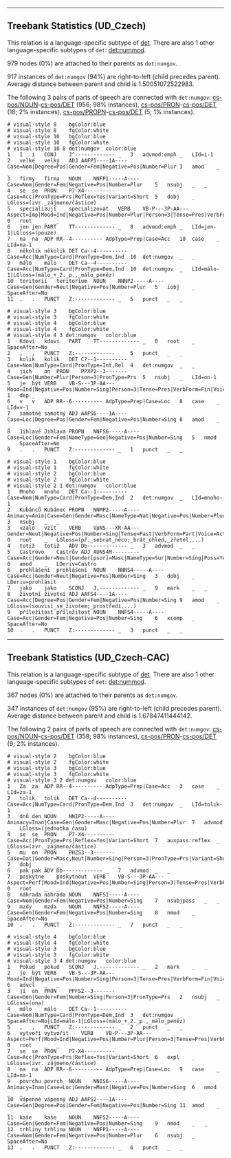 

--------------------------------------------------------------------------------

## Treebank Statistics (UD_Czech)

This relation is a language-specific subtype of [det]().
There are also 1 other language-specific subtypes of `det`: [det:nummod]().

979 nodes (0%) are attached to their parents as `det:numgov`.

917 instances of `det:numgov` (94%) are right-to-left (child precedes parent).
Average distance between parent and child is 1.50051072522983.

The following 3 pairs of parts of speech are connected with `det:numgov`: [cs-pos/NOUN]()-[cs-pos/DET]() (956; 98% instances), [cs-pos/PRON]()-[cs-pos/DET]() (18; 2% instances), [cs-pos/PROPN]()-[cs-pos/DET]() (5; 1% instances).


~~~ conllu
# visual-style 8	bgColor:blue
# visual-style 8	fgColor:white
# visual-style 10	bgColor:blue
# visual-style 10	fgColor:white
# visual-style 10 8 det:numgov	color:blue
1	I	i	CONJ	J^-------------	_	3	advmod:emph	_	LId=i-1
2	velké	velký	ADJ	AAFP1----1A----	Case=Nom|Degree=Pos|Gender=Fem|Negative=Pos|Number=Plur	3	amod	_	_
3	firmy	firma	NOUN	NNFP1-----A----	Case=Nom|Gender=Fem|Negative=Pos|Number=Plur	5	nsubj	_	_
4	se	se	PRON	P7-X4----------	Case=Acc|PronType=Prs|Reflex=Yes|Variant=Short	5	dobj	_	LGloss=(zvr._zájmeno/částice)
5	specializují	specializovat	VERB	VB-P---3P-AA---	Aspect=Imp|Mood=Ind|Negative=Pos|Number=Plur|Person=3|Tense=Pres|VerbForm=Fin|Voice=Act	0	root	_	_
6	jen	jen	PART	TT-------------	_	8	advmod:emph	_	LId=jen-1|LGloss=(pouze)
7	na	na	ADP	RR--4----------	AdpType=Prep|Case=Acc	10	case	_	LId=na-1
8	několik	několik	DET	Ca--4----------	Case=Acc|NumType=Card|PronType=Dem,Ind	10	det:numgov	_	_
9	málo	málo	DET	Ca--4----------	Case=Acc|NumType=Card|PronType=Dem,Ind	10	det:numgov	_	LId=málo-1|LGloss=(málo_+_2._p.,_málo_peněz)
10	teritorií	teritorium	NOUN	NNNP2-----A----	Case=Gen|Gender=Neut|Negative=Pos|Number=Plur	5	iobj	_	SpaceAfter=No
11	.	.	PUNCT	Z:-------------	_	5	punct	_	_

~~~


~~~ conllu
# visual-style 3	bgColor:blue
# visual-style 3	fgColor:white
# visual-style 4	bgColor:blue
# visual-style 4	fgColor:white
# visual-style 4 3 det:numgov	color:blue
1	Kdoví	kdoví	PART	TT-------------	_	0	root	_	SpaceAfter=No
2	,	,	PUNCT	Z:-------------	_	5	punct	_	_
3	kolik	kolik	DET	C?--1----------	Case=Nom|NumType=Card|PronType=Int,Rel	4	det:numgov	_	_
4	jich	on	PRON	PPXP2--3-------	Case=Gen|Number=Plur|Person=3|PronType=Prs	5	nsubj	_	LId=on-1
5	je	být	VERB	VB-S---3P-AA---	Mood=Ind|Negative=Pos|Number=Sing|Person=3|Tense=Pres|VerbForm=Fin|Voice=Act	1	dep	_	_
6	v	v	ADP	RR--6----------	AdpType=Prep|Case=Loc	8	case	_	LId=v-1
7	samotné	samotný	ADJ	AAFS6----1A----	Case=Loc|Degree=Pos|Gender=Fem|Negative=Pos|Number=Sing	8	amod	_	_
8	Jihlavě	Jihlava	PROPN	NNFS6-----A----	Case=Loc|Gender=Fem|NameType=Geo|Negative=Pos|Number=Sing	5	nmod	_	SpaceAfter=No
9	.	.	PUNCT	Z:-------------	_	1	punct	_	_

~~~


~~~ conllu
# visual-style 1	bgColor:blue
# visual-style 1	fgColor:white
# visual-style 2	bgColor:blue
# visual-style 2	fgColor:white
# visual-style 2 1 det:numgov	color:blue
1	Mnoho	mnoho	DET	Ca--1----------	Case=Nom|NumType=Card|PronType=Dem,Ind	2	det:numgov	_	LId=mnoho-1
2	Kubánců	Kubánec	PROPN	NNMP2-----A----	Animacy=Anim|Case=Gen|Gender=Masc|NameType=Nat|Negative=Pos|Number=Plur	3	nsubj	_	_
3	vzalo	vzít	VERB	VpNS---XR-AA---	Gender=Neut|Negative=Pos|Number=Sing|Tense=Past|VerbForm=Part|Voice=Act	0	root	_	LGloss=(př._sebrat_něco;_brát_ohled,_zřetel,...)
4	totiž	totiž	ADV	Db-------------	_	3	advmod	_	_
5	Castrovo	Castrův	ADJ	AUNS4M---------	Case=Acc|Gender=Neut|Gender[psor]=Masc|NameType=Sur|Number=Sing|Poss=Yes	6	amod	_	LDeriv=Castro
6	prohlášení	prohlášení	NOUN	NNNS4-----A----	Case=Acc|Gender=Neut|Negative=Pos|Number=Sing	3	dobj	_	LDeriv=prohlásit
7	jako	jako	SCONJ	J,-------------	_	9	mark	_	_
8	životní	životní	ADJ	AAFS4----1A----	Case=Acc|Degree=Pos|Gender=Fem|Negative=Pos|Number=Sing	9	amod	_	LGloss=(souvisí_se_životem;_prostředí,...)
9	příležitost	příležitost	NOUN	NNFS4-----A----	Case=Acc|Gender=Fem|Negative=Pos|Number=Sing	6	xcomp	_	SpaceAfter=No
10	.	.	PUNCT	Z:-------------	_	3	punct	_	_

~~~




--------------------------------------------------------------------------------

## Treebank Statistics (UD_Czech-CAC)

This relation is a language-specific subtype of [det]().
There are also 1 other language-specific subtypes of `det`: [det:nummod]().

367 nodes (0%) are attached to their parents as `det:numgov`.

347 instances of `det:numgov` (95%) are right-to-left (child precedes parent).
Average distance between parent and child is 1.67847411444142.

The following 2 pairs of parts of speech are connected with `det:numgov`: [cs-pos/NOUN]()-[cs-pos/DET]() (358; 98% instances), [cs-pos/PRON]()-[cs-pos/DET]() (9; 2% instances).


~~~ conllu
# visual-style 2	bgColor:blue
# visual-style 2	fgColor:white
# visual-style 3	bgColor:blue
# visual-style 3	fgColor:white
# visual-style 3 2 det:numgov	color:blue
1	Za	za	ADP	RR--4----------	AdpType=Prep|Case=Acc	3	case	_	LId=za-1
2	tolik	tolik	DET	Ca--4----------	Case=Acc|NumType=Card|PronType=Dem,Ind	3	det:numgov	_	LId=tolik-1
3	dnů	den	NOUN	NNIP2-----A----	Animacy=Inan|Case=Gen|Gender=Masc|Negative=Pos|Number=Plur	7	advmod	_	LGloss=(jednotka_času)
4	se	se	PRON	P7-X4----------	Case=Acc|PronType=Prs|Reflex=Yes|Variant=Short	7	auxpass:reflex	_	LGloss=(zvr._zájmeno/částice)
5	mu	on	PRON	PHZS3--3-------	Case=Dat|Gender=Masc,Neut|Number=Sing|Person=3|PronType=Prs|Variant=Short	7	dobj	_	_
6	pak	pak	ADV	Db-------------	_	7	advmod	_	_
7	poskytne	poskytnout	VERB	VB-S---3P-AA---	Aspect=Perf|Mood=Ind|Negative=Pos|Number=Sing|Person=3|Tense=Pres|VerbForm=Fin|Voice=Act	0	root	_	_
8	náhrada	náhrada	NOUN	NNFS1-----A----	Case=Nom|Gender=Fem|Negative=Pos|Number=Sing	7	nsubjpass	_	_
9	mzdy	mzda	NOUN	NNFS2-----A----	Case=Gen|Gender=Fem|Negative=Pos|Number=Sing	8	nmod	_	SpaceAfter=No
10	.	.	PUNCT	Z:-------------	_	7	punct	_	_

~~~


~~~ conllu
# visual-style 4	bgColor:blue
# visual-style 4	fgColor:white
# visual-style 3	bgColor:blue
# visual-style 3	fgColor:white
# visual-style 3 4 det:numgov	color:blue
1	Pokud	pokud	SCONJ	J,-------------	_	2	mark	_	_
2	je	být	VERB	VB-S---3P-AA---	Mood=Ind|Negative=Pos|Number=Sing|Person=3|Tense=Pres|VerbForm=Fin|Voice=Act	6	advcl	_	_
3	jí	on	PRON	PPFS2--3-------	Case=Gen|Gender=Fem|Number=Sing|Person=3|PronType=Prs	2	nsubj	_	LGloss=(ona)
4	málo	málo	DET	Ca--1----------	Case=Nom|NumType=Card|PronType=Dem,Ind	3	det:numgov	_	SpaceAfter=No|LId=málo-1|LGloss=(málo_+_2._p.,_málo_peněz)
5	,	,	PUNCT	Z:-------------	_	2	punct	_	_
6	vytvoří	vytvořit	VERB	VB-P---3P-AA---	Aspect=Perf|Mood=Ind|Negative=Pos|Number=Plur|Person=3|Tense=Pres|VerbForm=Fin|Voice=Act	0	root	_	_
7	se	se	PRON	P7-X4----------	Case=Acc|PronType=Prs|Reflex=Yes|Variant=Short	6	expl	_	LGloss=(zvr._zájmeno/částice)
8	na	na	ADP	RR--6----------	AdpType=Prep|Case=Loc	9	case	_	LId=na-1
9	povrchu	povrch	NOUN	NNIS6-----A----	Animacy=Inan|Case=Loc|Gender=Masc|Negative=Pos|Number=Sing	6	nmod	_	_
10	vápenné	vápenný	ADJ	AAFS2----1A----	Case=Gen|Degree=Pos|Gender=Fem|Negative=Pos|Number=Sing	11	amod	_	_
11	kaše	kaše	NOUN	NNFS2-----A----	Case=Gen|Gender=Fem|Negative=Pos|Number=Sing	9	nmod	_	_
12	trhliny	trhlina	NOUN	NNFP1-----A----	Case=Nom|Gender=Fem|Negative=Pos|Number=Plur	6	nsubj	_	SpaceAfter=No
13	.	.	PUNCT	Z:-------------	_	6	punct	_	_

~~~


